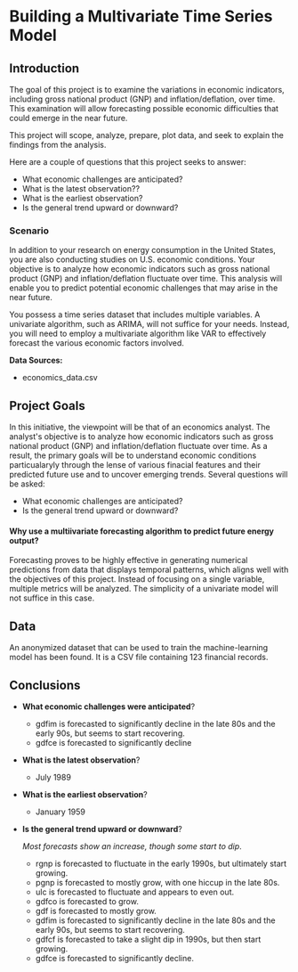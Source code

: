 # Building a Multivariate Time Series Model

## Introduction
The goal of this project is to examine the variations in economic indicators, including gross national product (GNP) and inflation/deflation, over time. This examination will allow forecasting possible economic difficulties that could emerge in the near future.

This project will scope, analyze, prepare, plot data, and seek to explain the findings from the analysis.

Here are a couple of questions that this project seeks to answer:

- What economic challenges are anticipated?      
- What is the latest observation??
- What is the earliest observation?
- Is the general trend upward or downward?



### Scenario
In addition to your research on energy consumption in the United States, you are also conducting studies on U.S. economic conditions. Your objective is to analyze how economic indicators such as gross national product (GNP) and inflation/deflation fluctuate over time. This analysis will enable you to predict potential economic challenges that may arise in the near future.

You possess a time series dataset that includes multiple variables. A univariate algorithm, such as ARIMA, will not suffice for your needs. Instead, you will need to employ a multivariate algorithm like VAR to effectively forecast the various economic factors involved.

**Data Sources:**

- economics_data.csv
  

## Project Goals
In this initiative, the viewpoint will be that of an economics analyst. The analyst's objective is to analyze how economic indicators such as gross national product (GNP) and inflation/deflation fluctuate over time.  As a result, the primary goals will be to understand economic conditions particualaryly through the lense of various finacial features and their predicted future use and to uncover emerging trends. Several questions will be asked:

- What economic challenges are anticipated?      
- Is the general trend upward or downward?



#### Why use a multiivariate forecasting algorithm to predict future energy output?
Forecasting proves to be highly effective in generating numerical predictions from data that displays temporal patterns, which aligns well with the objectives of this project. Instead of focusing on a single variable, multiple metrics will be analyzed. The simplicity of a univariate model will not suffice in this case.


## Data
An anonymized dataset that can be used to train the machine-learning model has been found. It is a CSV file containing 123 financial records. 


## Conclusions



- **What economic challenges were anticipated**? 
    - gdfim is forecasted to significantly decline in the late 80s and the early 90s, but seems to start
recovering.
    - gdfce is forecasted to significantly decline
- **What is the latest observation**?
    - July 1989
- **What is the earliest observation**?
    - January 1959
- **Is the general trend upward or downward**?

  _Most forecasts show an increase, though some start to dip_.

    - rgnp is forecasted to fluctuate in the early 1990s, but ultimately start growing.
    - pgnp is forecasted to mostly grow, with one hiccup in the late 80s.
    - ulc is forecasted to fluctuate and appears to even out.
    - gdfco is forecasted to grow.
    - gdf is forecasted to mostly grow.
    - gdfim is forecasted to significantly decline in the late 80s and the early 90s, but seems to start recovering.
    - gdfcf is forecasted to take a slight dip in 1990s, but then start growing.
    - gdfce is forecasted to significantly decline.

